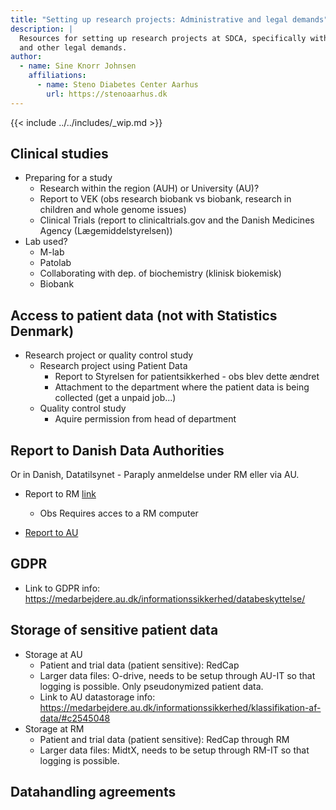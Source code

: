 ```yaml
---
title: "Setting up research projects: Administrative and legal demands"
description: |
  Resources for setting up research projects at SDCA, specifically with administrative
  and other legal demands.
author:
  - name: Sine Knorr Johnsen
    affiliations: 
      - name: Steno Diabetes Center Aarhus
        url: https://stenoaarhus.dk
---
```


{{< include ../../includes/_wip.md >}}

## Clinical studies

-   Preparing for a study
    -   Research within the region (AUH) or University (AU)?
    -   Report to VEK (obs research biobank vs biobank, research in
        children and whole genome issues)
    -   Clinical Trials (report to clinicaltrials.gov and the Danish
        Medicines Agency (Lægemiddelstyrelsen))
-   Lab used?
    -   M-lab
    -   Patolab
    -   Collaborating with dep. of biochemistry (klinisk biokemisk)
    -   Biobank

## Access to patient data (not with Statistics Denmark)

-   Research project or quality control study
    -   Research project using Patient Data
        -   Report to Styrelsen for patientsikkerhed - obs blev dette
            ændret
        -   Attachment to the department where the patient data is being
            collected (get a unpaid job...)
    -   Quality control study
        -   Aquire permission from head of department

## Report to Danish Data Authorities

Or in Danish, Datatilsynet - Paraply anmeldelse under RM eller via AU.

-   Report to RM [link](https://www.rm.dk/sundhed/faginfo/forskning/Forskningsprojekter/)
    -   Obs Requires acces to a RM computer
        
-   [Report to AU](https://medarbejdere.au.dk/informationssikkerhed/databeskyttelse/saerligt-om-forskning/anmeld-projekt-til-fortegnelsen/anmeldelsesskema-dataansvarlig)

## GDPR

-   Link to GDPR info:
    https://medarbejdere.au.dk/informationssikkerhed/databeskyttelse/

## Storage of sensitive patient data

-   Storage at AU
    -   Patient and trial data (patient sensitive): RedCap
    -   Larger data files: O-drive, needs to be setup through AU-IT so
        that logging is possible. Only pseudonymized patient data.
    -   Link to AU datastorage info:
        https://medarbejdere.au.dk/informationssikkerhed/klassifikation-af-data/#c2545048
-   Storage at RM
    -   Patient and trial data (patient sensitive): RedCap through RM
    -   Larger data files: MidtX, needs to be setup through RM-IT so
        that logging is possible.

## Datahandling agreements

<!-- COMMENT: We could redesign this into something more of a like a narrative: -->

<!-- "researcher comes in, what do the do first? After that? And next steps, etc. -->
